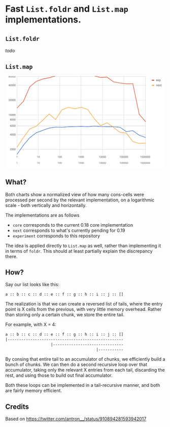 # Fast `List.foldr` and `List.map` implementations.

## `List.foldr`

*todo*

## `List.map`

![map](charts/map.png)

## What?

Both charts show a normalized view of how many cons-cells were processed per second by the relevant implementation, on a logarithmic scale - both vertically and horizontally.

The implementations are as follows
- `core` corresponds to the current 0.18 core implementation
- `next` corresponds to what's currently pending for 0.19
- `experiment` corresponds to this repository

The idea is applied directly to `List.map` as well, rather than implementing it in terms of `foldr`. This should at least partially explain the discrepancy there.

## How?

Say our list looks like this:

```
a :: b :: c :: d :: e :: f :: g :: h :: i :: j :: []
```

The realization is that we can create a reversed list of tails, where the entry point is X cells from the previous, with very little memory overhead. Rather than storing only a certain chunk, we store the entire tail.

For example, with X = 4:
```
a :: b :: c :: d :: e :: f :: g :: h :: i :: j :: []
|---------------------------------------------------
                    |-------------------------------
                                        |-----------
```

By consing that entire tail to an accumulator of chunks, we efficiently build a bunch of chunks. We can then do a second recursive loop over that accumulator, taking only the relevant X entries from each tail, discarding the rest, and using those to build out final accumulator.

Both these loops can be implemented in a tail-recursive manner, and both are fairly memory efficient.

## Credits

Based on https://twitter.com/antron__/status/910894281593942017
